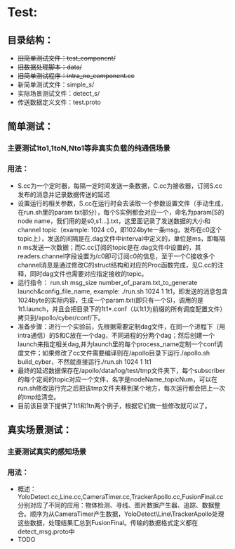 # Test:
## 目录结构：
- ~~旧简单测试文件：test_component/~~
- ~~旧数据处理脚本：data/~~
- ~~旧简单测试程序：intra_no_component.cc~~
- 新简单测试文件：simple_s/
- 实际场景测试文件：detect_s/
- 传送数据定义文件：test.proto
## 简单测试：
### 主要测试1to1,1toN,Nto1等非真实负载的纯通信场景
### 用法：
- S.cc为一个定时器，每隔一定时间发送一条数据，C.cc为接收器，订阅S.cc发布的消息并记录数据传送的延迟
- 设置运行的相关参数，S.cc在运行时会去读取一个参数设置文件（手动生成，在run.sh里的param txt部分），每个S实例都会对应一个，命名为param[S的node name，我们用的是s0,s1...].txt，这里面记录了发送数据的大小和channel topic（example: 1024 c0，即1024byte一条msg，发布在c0这个topic上），发送的间隔是在.dag文件中interval中定义的，单位是ms，即每隔n ms发送一次数据；而C.cc订阅的topic是在.dag文件中设置的，其readers.channel字段设置为/c0即可订阅c0的信息，至于一个C接收多个channel消息是通过修改C的struct结构和对应的Proc函数完成，见C.cc的注释，同时dag文件也需要对应指定接收的topic。
- 运行指令： run.sh msg_size number_of_param.txt_to_generate launch&config_file_name, example: ./run.sh 1024 1 1t1，即发送的消息包含1024byte的实际内容，生成一个param.txt(即只有一个S)，调用的是1t1.launch，并且会把目录下的1t1*.conf（以1t1为前缀的所有调度配置文件）拷贝到/apollo/cyber/conf/下。
- 准备步骤：进行一个实验前，先根据需要定制dag文件，在同一个进程下（用intra通信）的S和C放在一个dag，不同进程的分两个dag；然后创建一个launch来指定相关dag,并为launch里的每个process_name定制一个conf调度文件；如果修改了cc文件需要编译则在/apollo目录下运行./apollo.sh build_cyber，不然就直接运行./run.sh 1024 1 1t1
- 最终的延迟数据保存在/apollo/data/log/test/tmp文件夹下，每个subscriber的每个定阅的topic对应一个文件，名字是nodeName_topicNum，可以在run.sh修改运行完之后把该tmp文件夹移到某个地方，每次运行都会把上一次的tmp给清空。
- 目前该目录下提供了1t1和1tn两个例子，根据它们做一些修改就可以了。
## 真实场景测试：
### 主要测试真实的感知场景
### 用法：
- 概述：YoloDetect.cc,Line.cc,CameraTimer.cc,TrackerApollo.cc,FusionFinal.cc分别对应了不同的应用：物体检测、寻线、图片数据产生器、追踪、数据整合。顺序为从CameraTimer产生数据，YoloDetect\Line\TrackerApollo处理这些数据，处理结果汇总到FusionFinal。传输的数据格式定义都在detect_msg.proto中
- TODO
